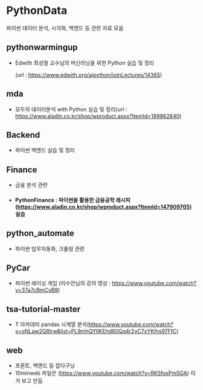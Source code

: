 # PythonData
파이썬 데이터 분석, 시각화, 백엔드 등 관련 자료 모음

## pythonwarmingup
- Edwith 최성철 교수님의 머신러닝을 위한 Python 실습 및 정리

  (url : https://www.edwith.org/aipython/joinLectures/14365)

## mda
- 모두의 데이터분석 with Python 실습 및 정리(url : https://www.aladin.co.kr/shop/wproduct.aspx?ItemId=189862640)

## Backend
- 파이썬 백엔드 실습 및 정리

## Finance
- 금융 분석 관련 
- #### PythonFinance : 파이썬을 활용한 금융공학 레시피(https://www.aladin.co.kr/shop/wproduct.aspx?ItemId=147909705) 실습

## python_automate
- 파이썬 업무자동화, 크롤링 관련

## PyCar
- 파이썬 레이싱 게임 (이수안님의 강의 영상 : https://www.youtube.com/watch?v=37a7cBmCvB8)

## tsa-tutorial-master
- T 아카데미 pandas 시계열 분석(https://www.youtube.com/watch?v=oNLaw2Q8Irw&list=PL9mhQYIlKEhd60Qq4r2yC7xYKIhs97FfC)

## web
- 프론트, 백엔드 등 잡다구닝
- 10minweb 파일은 (https://www.youtube.com/watch?v=RK5foxPm5GA) 이거 보고 만듬 
